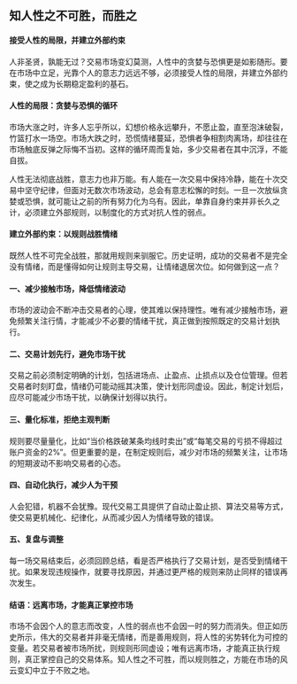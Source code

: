 ## 知人性之不可胜，而胜之
#### 接受人性的局限，并建立外部约束

人非圣贤，孰能无过？交易市场变幻莫测，人性中的贪婪与恐惧更是如影随形。要在市场中立足，光靠个人的意志力远远不够，必须接受人性的局限，并建立外部约束，使之成为长期稳定盈利的基石。

#### 人性的局限：贪婪与恐惧的循环

市场大涨之时，许多人忘乎所以，幻想价格永远攀升，不愿止盈，直至泡沫破裂，竹篮打水一场空。市场大跌之时，恐慌情绪蔓延，恐惧者争相割肉离场，却往往在市场触底反弹之际悔不当初。这样的循环周而复始，多少交易者在其中沉浮，不能自拔。

人性无法彻底战胜，意志力也非万能。有人能在一次交易中保持冷静，能在十次交易中坚守纪律，但面对无数次市场波动，总会有意志松懈的时刻。一旦一次放纵贪婪或恐惧，就可能让之前的所有努力化为乌有。因此，单靠自身约束并非长久之计，必须建立外部规则，以制度化的方式对抗人性的弱点。

#### 建立外部约束：以规则战胜情绪

既然人性不可完全战胜，那就用规则来驯服它。历史证明，成功的交易者不是完全没有情绪，而是懂得如何让规则主导交易，让情绪退居次位。如何做到这一点？

#### 一、减少接触市场，降低情绪波动
市场的波动会不断冲击交易者的心理，使其难以保持理性。唯有减少接触市场，避免频繁关注行情，才能减少不必要的情绪干扰，真正做到按照既定的交易计划执行。

#### 二、交易计划先行，避免市场干扰
交易之前必须制定明确的计划，包括进场点、止盈点、止损点以及仓位管理。但若交易者时刻盯盘，情绪仍可能动摇其决策，使计划形同虚设。因此，制定计划后，应尽可能减少市场干扰，以确保计划得以执行。

#### 三、量化标准，拒绝主观判断
规则要尽量量化，比如“当价格跌破某条均线时卖出”或“每笔交易的亏损不得超过账户资金的2%”。但更重要的是，在制定规则后，减少对市场的频繁关注，让市场的短期波动不影响交易者的心态。

#### 四、自动化执行，减少人为干预
人会犯错，机器不会犹豫。现代交易工具提供了自动止盈止损、算法交易等方式，使交易更机械化、纪律化，从而减少因人为情绪导致的错误。

#### 五、复盘与调整
每一场交易结束后，必须回顾总结，看是否严格执行了交易计划，是否受到情绪干扰。如果发现违规操作，就要寻找原因，并通过更严格的规则来防止同样的错误再次发生。

#### 结语：远离市场，才能真正掌控市场

市场不会因个人的意志而改变，人性的弱点也不会因一时的努力而消失。但正如历史所示，伟大的交易者并非毫无情绪，而是善用规则，将人性的劣势转化为可控的变量。若交易者被市场所扰，则规则形同虚设；唯有远离市场，才能真正执行规则，真正掌控自己的交易体系。知人性之不可胜，而以规则胜之，方能在市场的风云变幻中立于不败之地。

